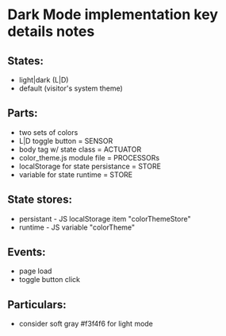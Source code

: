 # Dark Mode implementation key details notes

## States:
- light|dark (L|D)
- default (visitor's system theme)

## Parts:
- two sets of colors
- L|D toggle button = SENSOR
- body tag w/ state class <body class="color-theme-[light|dark]"> = ACTUATOR
- color_theme.js module file = PROCESSORs
- localStorage for state persistance = STORE
- variable for state runtime = STORE

## State stores:
- persistant - JS localStorage item "colorThemeStore"
- runtime - JS variable "colorTheme"

## Events:
- page load
- toggle button click

## Particulars:
- consider soft gray #f3f4f6 for light mode

